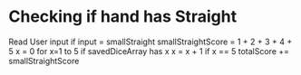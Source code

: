 # Checking if hand has Straight

Read User input
    if input = smallStraight
        smallStraightScore = 1 + 2 + 3 + 4 + 5
        x = 0
        for x=1 to 5
            if savedDiceArray has x
                x = x + 1
        if x == 5
            totalScore += smallStraightScore
